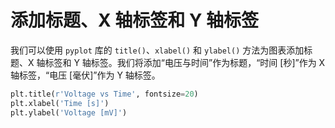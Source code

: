 # 添加标题、X 轴标签和 Y 轴标签

我们可以使用 `pyplot` 库的 `title()`、`xlabel()` 和 `ylabel()` 方法为图表添加标题、X 轴标签和 Y 轴标签。我们将添加“电压与时间”作为标题，“时间 [秒]”作为 X 轴标签，“电压 [毫伏]”作为 Y 轴标签。

```python
plt.title(r'Voltage vs Time', fontsize=20)
plt.xlabel('Time [s]')
plt.ylabel('Voltage [mV]')
```
